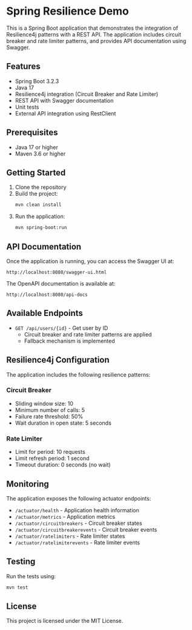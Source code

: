 # Spring Resilience Demo

This is a Spring Boot application that demonstrates the integration of Resilience4j patterns with a REST API. The application includes circuit breaker and rate limiter patterns, and provides API documentation using Swagger.

## Features

- Spring Boot 3.2.3
- Java 17
- Resilience4j integration (Circuit Breaker and Rate Limiter)
- REST API with Swagger documentation
- Unit tests
- External API integration using RestClient

## Prerequisites

- Java 17 or higher
- Maven 3.6 or higher

## Getting Started

1. Clone the repository
2. Build the project:
   ```bash
   mvn clean install
   ```
3. Run the application:
   ```bash
   mvn spring-boot:run
   ```

## API Documentation

Once the application is running, you can access the Swagger UI at:
```
http://localhost:8080/swagger-ui.html
```

The OpenAPI documentation is available at:
```
http://localhost:8080/api-docs
```

## Available Endpoints

- `GET /api/users/{id}` - Get user by ID
  - Circuit breaker and rate limiter patterns are applied
  - Fallback mechanism is implemented

## Resilience4j Configuration

The application includes the following resilience patterns:

### Circuit Breaker
- Sliding window size: 10
- Minimum number of calls: 5
- Failure rate threshold: 50%
- Wait duration in open state: 5 seconds

### Rate Limiter
- Limit for period: 10 requests
- Limit refresh period: 1 second
- Timeout duration: 0 seconds (no wait)

## Monitoring

The application exposes the following actuator endpoints:
- `/actuator/health` - Application health information
- `/actuator/metrics` - Application metrics
- `/actuator/circuitbreakers` - Circuit breaker states
- `/actuator/circuitbreakerevents` - Circuit breaker events
- `/actuator/ratelimiters` - Rate limiter states
- `/actuator/ratelimiterevents` - Rate limiter events

## Testing

Run the tests using:
```bash
mvn test
```

## License

This project is licensed under the MIT License. 
